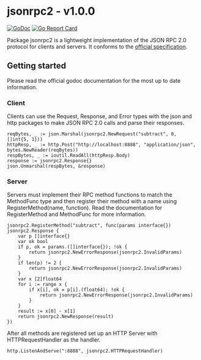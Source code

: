 # jsonrpc2 - v1.0.0
[![GoDoc](https://godoc.org/github.com/AdamSLevy/jsonrpc2?status.svg)](https://godoc.org/github.com/AdamSLevy/jsonrpc2)
[![Go Report Card](https://goreportcard.com/badge/github.com/AdamSLevy/jsonrpc2)](https://goreportcard.com/report/github.com/AdamSLevy/jsonrpc2)

Package jsonrpc2 is a lightweight implementation of the JSON RPC 2.0 protocol
for clients and servers. It conforms to the [official
specification](https://www.jsonrpc.org).

## Getting started
Please read the official godoc documentation for the most up to date
information.
### Client
Clients can use the Request, Response, and Error types with the json and http
packages to make JSON RPC 2.0 calls and parse their responses.
```golang
reqBytes, _ := json.Marshal(jsonrpc2.NewRequest("subtract", 0, []int{5, 1}))
httpResp, _ := http.Post("http://localhost:8888", "application/json", bytes.NewReader(reqBytes))
respBytes, _ := ioutil.ReadAll(httpResp.Body)
response := jsonrpc2.Response{}
json.Unmarshal(respBytes, &response)
```

### Server
Servers must implement their RPC method functions to match the MethodFunc type
and then register their method with a name using RegisterMethod(name,
function). Read the documentation for RegisterMethod and MethodFunc for more
information.
```golang
jsonrpc2.RegisterMethod("subtract", func(params interface{}) jsonrpc2.Response {
	var p []interface{}
	var ok bool
	if p, ok = params.([]interface{}); !ok {
		return jsonrpc2.NewErrorResponse(jsonrpc2.InvalidParams)
	}
	if len(p) != 2 {
		return jsonrpc2.NewErrorResponse(jsonrpc2.InvalidParams)
	}
	var x [2]float64
	for i := range x {
		if x[i], ok = p[i].(float64); !ok {
			return jsonrpc2.NewErrorResponse(jsonrpc2.InvalidParams)
		}
	}
	result := x[0] - x[1]
	return jsonrpc2.NewResponse(result)
})
```
After all methods are registered set up an HTTP Server with HTTPRequestHandler
as the handler.
```golang
http.ListenAndServe(":8888", jsonrpc2.HTTPRequestHandler)
```
